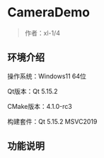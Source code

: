# CameraDemo

> 作者：xl-1/4

## 环境介绍

操作系统：Windows11 64位

Qt版本：Qt 5.15.2

CMake版本：4.1.0-rc3

构建套件：Qt 5.15.2 MSVC2019

## 功能说明
